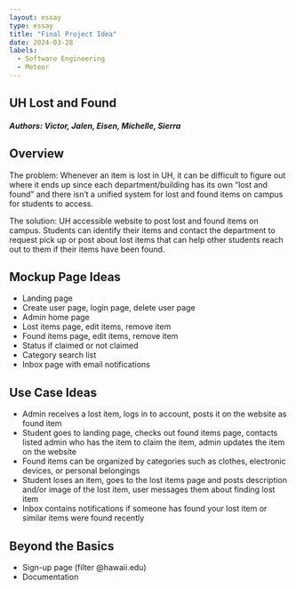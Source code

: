 ```yaml
---
layout: essay
type: essay
title: "Final Project Idea"
date: 2024-03-28
labels:
  - Software Engineering
  - Meteor
---
```


## UH Lost and Found

<h5>Authors: Victor, Jalen, Eisen, Michelle, Sierra</h5>



## Overview

The problem: Whenever an item is lost in UH, it can be difficult to figure out where it ends up since each department/building has its own “lost and found” and there isn’t a unified system for lost and found items on campus for students to access.

The solution: UH accessible website to post lost and found items on campus. Students can identify their items and contact the department to request pick up or post about lost items that can help other students reach out to them if their items have been found.

## Mockup Page Ideas

<ul>
  <li>Landing page</li>
  <li>Create user page, login page, delete user page</li>
  <li>Admin home page</li>
  <li>Lost items page, edit items, remove item</li>
  <li>Found items page, edit items, remove item</li>
  <li>Status if claimed or not claimed</li>
  <li>Category search list</li>
  <li>Inbox page with email notifications</li>
</ul>

## Use Case Ideas

<ul>
  <li>Admin receives a lost item, logs in to account, posts it on the website as found item</li>
  <li>Student goes to landing page, checks out found items page, contacts listed admin who has the item to claim the item, admin updates the item on the website</li>
  <li>Found items can be organized by categories such as clothes, electronic devices, or personal belongings</li>
  <li>Student loses an item, goes to the lost items page and posts description and/or image of the lost item, user messages them about finding lost item</li>
  <li>Inbox contains notifications if someone has found your lost item or similar items were found recently</li>
</ul>

## Beyond the Basics

<ul>
  <li>Sign-up page (filter @hawaii.edu)</li>
  <li>Documentation</li>
</ul>

